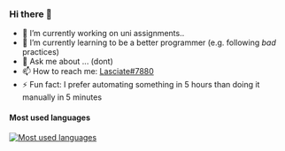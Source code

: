 ### Hi there 👋

- 🔭 I’m currently working on uni assignments..
- 🌱 I’m currently learning to be a better programmer (e.g. following _bad_ practices)
- 💬 Ask me about ... (dont)
- 📫 How to reach me: [Lasciate#7880](https://discord.com/users/397878331862810634)
- ⚡ Fun fact: I prefer automating something in 5 hours than doing it manually in 5 minutes

#### Most used languages

[![Most used languages](https://github-readme-stats-aynah.vercel.app/api/top-langs/?username=aynh&theme=solarized-dark&langs_count=6&layout=compact&hide_title=true)](https://github.com/anuraghazra/github-readme-stats)
